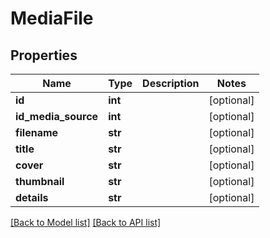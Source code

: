 # MediaFile

## Properties
Name | Type | Description | Notes
------------ | ------------- | ------------- | -------------
**id** | **int** |  | [optional] 
**id_media_source** | **int** |  | [optional] 
**filename** | **str** |  | [optional] 
**title** | **str** |  | [optional] 
**cover** | **str** |  | [optional] 
**thumbnail** | **str** |  | [optional] 
**details** | **str** |  | [optional] 

[[Back to Model list]](#documentation-for-models) [[Back to API list]](#documentation-for-api-endpoints)



